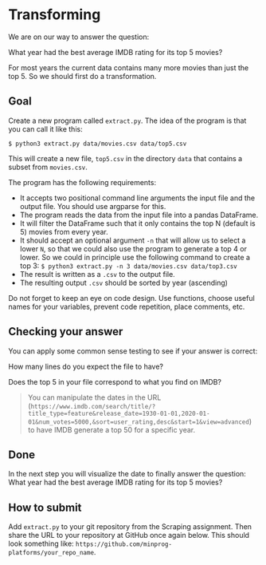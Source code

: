 # Transforming

We are on our way to answer the question:

What year had the best average IMDB rating for its top 5 movies?

For most years the current data contains many more movies than just the top 5. So we should first do a transformation.

## Goal

Create a new program called `extract.py`. The idea of the program is that you can call it like this:

    $ python3 extract.py data/movies.csv data/top5.csv

This will create a new file, `top5.csv` in the directory `data` that contains a subset from `movies.csv`.

The program has the following requirements:

- It accepts two positional command line arguments the input file and the output file. You should use argparse for this.
- The program reads the data from the input file into a pandas DataFrame.
- It will filter the DataFrame such that it only contains the top N (default is 5) movies from every year.
- It should accept an optional argument `-n` that will allow us to select a lower `N`, so that we could also use the program to generate a top 4 or lower. So we could in principle use the following command to create a top 3: `$ python3 extract.py -n 3 data/movies.csv data/top3.csv`
- The result is written as a `.csv` to the output file.
- The resulting output `.csv` should be sorted by year (ascending)

Do not forget to keep an eye on code design. Use functions, choose useful names for your variables, prevent code repetition, place comments, etc.

## Checking your answer

You can apply some common sense testing to see if your answer is correct:

How many lines do you expect the file to have?

Does the top 5 in your file correspond to what you find on IMDB?

> You can manipulate the dates in the URL (`https://www.imdb.com/search/title/?title_type=feature&release_date=1930-01-01,2020-01-01&num_votes=5000,&sort=user_rating,desc&start=1&view=advanced`) to have IMDB generate a top 50 for a specific year.

## Done

In the next step you will visualize the date to finally answer the question: What year had the best average IMDB rating for its top 5 movies?

## How to submit

Add `extract.py` to your git repository from the Scraping assignment. Then share the URL to your repository at GitHub once again below. This should look something like: `https://github.com/minprog-platforms/your_repo_name`.

